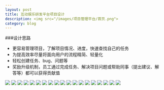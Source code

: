 ```yaml
---
layout: post
title: 互动娱乐研发平台项目设计
description: <img src="/images/项目管理平台/首页.png">
category: blog
---
```

###设计思路
<ul>
<li>更容易管理项目，了解项目情况、进度，快速查找自己的任务</li>
<li>为提高效率尽量将面向用户的流程精简、轻量化</li>
<li>轻松创建任务、bug、问题等</li>
<li>奖励升级机制，员工通过完成任务、解决项目问题或帮助同事（提出建议、解答等）都可以获得贡献值</li>
</ul>

<img src="/images/项目管理平台/项目流程.png">

<img src="/images/项目管理平台/工作流程.png">

<img src="/images/项目管理平台/管理平台.png">

<img src="/images/项目管理平台/首页.png">

<img src="/images/项目管理平台/新建项目.png">

<img src="/images/项目管理平台/项目详情.png">

<img src="/images/项目管理平台/设置项目.png">

<img src="/images/项目管理平台/添加待办.png">

<img src="/images/项目管理平台/活动预告.png">

<img src="/images/项目管理平台/鼠标在待办项上.png">

<img src="/images/项目管理平台/项目数据视图.png">

<img src="/images/项目管理平台/日程.png">

<img src="/images/项目管理平台/新建日程.png">

<img src="/images/项目管理平台/选择项目的日程.png">

<img src="/images/项目管理平台/Everything.png">

<img src="/images/项目管理平台/动态.png">

<img src="/images/项目管理平台/全部人员.png">

<img src="/images/项目管理平台/个人.png">

<img src="/images/项目管理平台/编辑个人资料.png">

